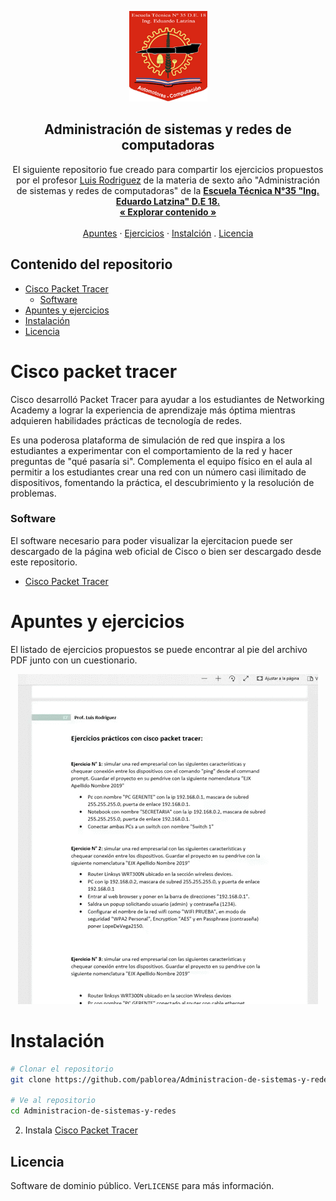 <p align="center">
  <a target="_blank" href="http://www.tecnica35.com.ar">
    <img src="Images/escudo.png" alt="Logo" width="125" height="145">
  </a>

  <h2 align="center">Administración de sistemas y redes de computadoras</h2>

  <p align="center">
      El siguiente repositorio fue creado para compartir los ejercicios propuestos por el profesor <a href="https://github.com/Luis3518">Luis Rodriguez</a> de la materia de sexto año "Administración de sistemas y redes de computadoras" de la 
  <a href="https://github.com/othneildrew/Best-README-Template"><strong> Escuela Técnica N°35 "Ing. Eduardo Latzina" D.E 18.</strong></a>
    <br />
    <a href="https://github.com/pablorea/Administracion-de-sistemas-y-redes"><strong>« Explorar contenido »
    </strong></a>
    <br />
    <br />
    <a href="#">Apuntes</a>
    ·
    <a href="#">Ejercicios</a>
    ·
    <a href="#">Instalción</a>
    .
    <a href="#Licencia">Licencia</a>

  </p>
</p>

## Contenido del repositorio

* [Cisco Packet Tracer](#Cisco-packet-tracer)
  * [Software](#Software)
* [Apuntes y ejercicios ](#Apuntes-y-ejercicios)
* [Instalación](#Instalación)
* [Licencia](#Licencia)

# Cisco packet tracer
<p>Cisco desarrolló Packet Tracer para ayudar a los estudiantes de Networking Academy a lograr la experiencia de aprendizaje más óptima mientras adquieren habilidades prácticas de tecnología de redes.

Es una poderosa plataforma de simulación de red que inspira a los estudiantes a experimentar con el comportamiento de la red y hacer preguntas de "qué pasaría si". Complementa el equipo físico en el aula al permitir a los estudiantes crear una red con un número casi ilimitado de dispositivos, fomentando la práctica, el descubrimiento y la resolución de problemas.</p>

### Software
El software necesario para poder visualizar la ejercitacion puede ser descargado de la página web oficial de Cisco o bien ser descargado desde este repositorio.

* [Cisco Packet Tracer](https://www.netacad.com/courses/packet-tracer)


# Apuntes y ejercicios

<p>El listado de ejercicios propuestos se puede encontrar al pie del archivo PDF junto con un cuestionario.</p>
<p align="center">
<img src='Images/pdf.gif'>
</p>

# Instalación

```bash
# Clonar el repositorio 
git clone https://github.com/pablorea/Administracion-de-sistemas-y-redes.git

# Ve al repositorio
cd Administracion-de-sistemas-y-redes
```
2. Instala [Cisco Packet Tracer](https://www.netacad.com/courses/packet-tracer)

## Licencia

Software de dominio público. Ver`LICENSE` para más información.

